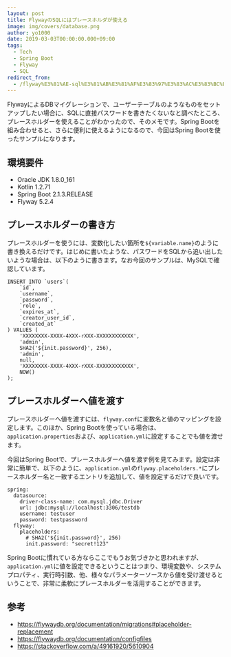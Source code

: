 ```yaml
---
layout: post
title: FlywayのSQLにはプレースホルダが使える
image: img/covers/database.png
author: yo1000
date: 2019-03-03T00:00:00.000+09:00
tags:
  - Tech
  - Spring Boot
  - Flyway
  - SQL
redirect_from:
  - /flyway%E3%81%AE-sql%E3%81%AB%E3%81%AF%E3%83%97%E3%83%AC%E3%83%BC%E3%82%B9%E3%83%9B%E3%83%AB%E3%83%80%E3%81%8C%E4%BD%BF%E3%81%88%E3%82%8B
---
```


FlywayによるDBマイグレーションで、ユーザーテーブルのようなものをセットアップしたい場合に、SQLに直接パスワードを書きたくないなと調べたところ、プレースホルダーを使えることがわかったので、そのメモです。Spring Bootを組み合わせると、さらに便利に使えるようになるので、今回はSpring Bootを使ったサンプルになります。


## 環境要件
- Oracle JDK 1.8.0_161
- Kotlin 1.2.71
- Spring Boot 2.1.3.RELEASE
- Flyway 5.2.4


## プレースホルダーの書き方
プレースホルダーを使うには、変数化したい箇所を`${variable.name}`のように書き換えるだけです。はじめに書いたような、パスワードをSQLから追い出したいような場合は、以下のように書きます。なお今回のサンプルは、MySQLで確認しています。

```sql{numberLines:true}{12}
INSERT INTO `users`(
    `id`,
    `username`,
    `password`,
    `role`,
    `expires_at`,
    `creator_user_id`,
    `created_at`
) VALUES (
    'XXXXXXXX-XXXX-4XXX-rXXX-XXXXXXXXXXXX',
    'admin',
    SHA2('${init.password}', 256),
    'admin',
    null,
    'XXXXXXXX-XXXX-4XXX-rXXX-XXXXXXXXXXXX',
    NOW()
);
```


## プレースホルダーへ値を渡す
プレースホルダーへ値を渡すには、`flyway.conf`に変数名と値のマッピングを設定します。このほか、Spring Bootを使っている場合は、`application.properties`および、`application.yml`に設定することでも値を渡せます。

今回はSpring Bootで、プレースホルダーへ値を渡す例を見てみます。設定は非常に簡単で、以下のように、`application.yml`の`flyway.placeholders.*`にプレースホルダー名と一致するエントリを追加して、値を設定するだけで良いです。

```yaml{numberLines:true}{8-10}
spring:
  datasource:
    driver-class-name: com.mysql.jdbc.Driver
    url: jdbc:mysql://localhost:3306/testdb
    username: testuser
    password: testpassword
  flyway:
    placeholders:
      # SHA2('${init.password}', 256)
      init.password: "secret!123"
```

Spring Bootに慣れている方ならここでもうお気づきかと思われますが、`application.yml`に値を設定できるということはつまり、環境変数や、システムプロパティ、実行時引数、他、様々なパラメーターソースから値を受け渡せるということで、非常に柔軟にプレースホルダーを活用することができます。


## 参考
- https://flywaydb.org/documentation/migrations#placeholder-replacement
- https://flywaydb.org/documentation/configfiles
- https://stackoverflow.com/a/49161920/5610904
